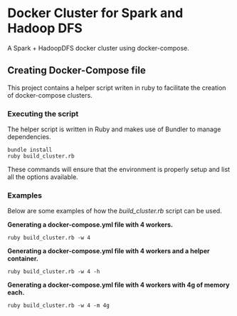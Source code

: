 # Docker Cluster for Spark and Hadoop DFS
A Spark + HadoopDFS docker cluster using docker-compose.

## Creating Docker-Compose file
This project contains a helper script writen in ruby to facilitate the creation of docker-compose clusters.

### Executing the script
The helper script is written in Ruby and makes use of Bundler to manage dependencies.

    bundle install
    ruby build_cluster.rb

These commands will ensure that the environment is properly setup and list all the options available.

### Examples
Below are some examples of how the *build_cluster.rb* script can be used.

**Generating a docker-compose.yml file with 4 workers.**

    ruby build_cluster.rb -w 4

**Generating a docker-compose.yml file with 4 workers and a helper container.**

    ruby build_cluster.rb -w 4 -h

**Generating a docker-compose.yml file with 4 workers with 4g of memory each.**

    ruby build_cluster.rb -w 4 -m 4g
